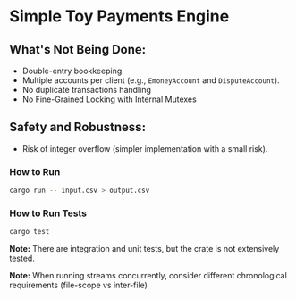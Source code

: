# Simple Toy Payments Engine

## What's Not Being Done:
- Double-entry bookkeeping.
- Multiple accounts per client (e.g., `EmoneyAccount` and `DisputeAccount`).
- No duplicate transactions handling
- No Fine-Grained Locking with Internal Mutexes

## Safety and Robustness:
- Risk of integer overflow (simpler implementation with a small risk).

### How to Run
```bash
cargo run -- input.csv > output.csv
```

### How to Run Tests
```bash
cargo test
```

**Note:** There are integration and unit tests, but the crate is not extensively tested.

**Note:** When running streams concurrently, consider different chronological requirements (file-scope vs inter-file) 

